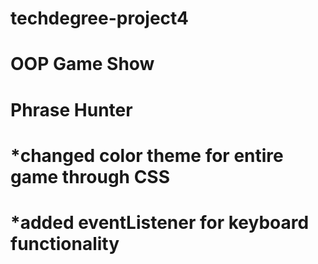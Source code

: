 # techdegree-project4
# OOP Game Show
# Phrase Hunter
# *changed color theme for entire game through CSS
# *added eventListener for keyboard functionality